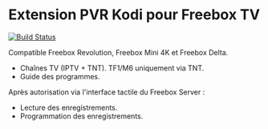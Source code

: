 # Extension PVR Kodi pour Freebox TV

[![Build Status](https://travis-ci.org/aassif/pvr.freebox.svg?branch=Matrix)](https://travis-ci.org/aassif/pvr.freebox)

Compatible Freebox Revolution, Freebox Mini 4K et Freebox Delta.

- Chaînes TV (IPTV + TNT). TF1/M6 uniquement via TNT.
- Guide des programmes.

Après autorisation via l'interface tactile du Freebox Server :

- Lecture des enregistrements.
- Programmation des enregistrements.

